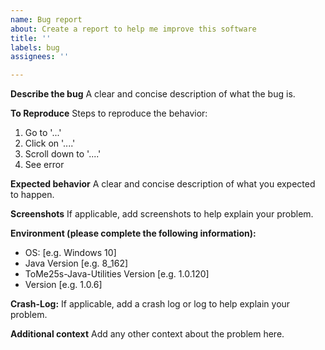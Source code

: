 ```yaml
---
name: Bug report
about: Create a report to help me improve this software
title: ''
labels: bug
assignees: ''

---
```


**Describe the bug**
A clear and concise description of what the bug is.

**To Reproduce**
Steps to reproduce the behavior:
1. Go to '...'
2. Click on '....'
3. Scroll down to '....'
4. See error

**Expected behavior**
A clear and concise description of what you expected to happen.

**Screenshots**
If applicable, add screenshots to help explain your problem.

**Environment (please complete the following information):**
 - OS: [e.g. Windows 10]
 - Java Version [e.g. 8_162]
 - ToMe25s-Java-Utilities Version [e.g. 1.0.120]
 - Version [e.g. 1.0.6]

**Crash-Log:**
If applicable, add a crash log or log to help explain your problem.

**Additional context**
Add any other context about the problem here.
